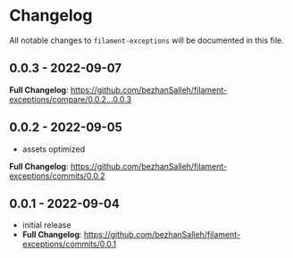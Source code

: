 # Changelog

All notable changes to `filament-exceptions` will be documented in this file.

## 0.0.3 - 2022-09-07

**Full Changelog**: https://github.com/bezhanSalleh/filament-exceptions/compare/0.0.2...0.0.3

## 0.0.2 - 2022-09-05

- assets optimized

**Full Changelog**: https://github.com/bezhanSalleh/filament-exceptions/commits/0.0.2

## 0.0.1 - 2022-09-04

- initial release
- **Full Changelog**: https://github.com/bezhanSalleh/filament-exceptions/commits/0.0.1
